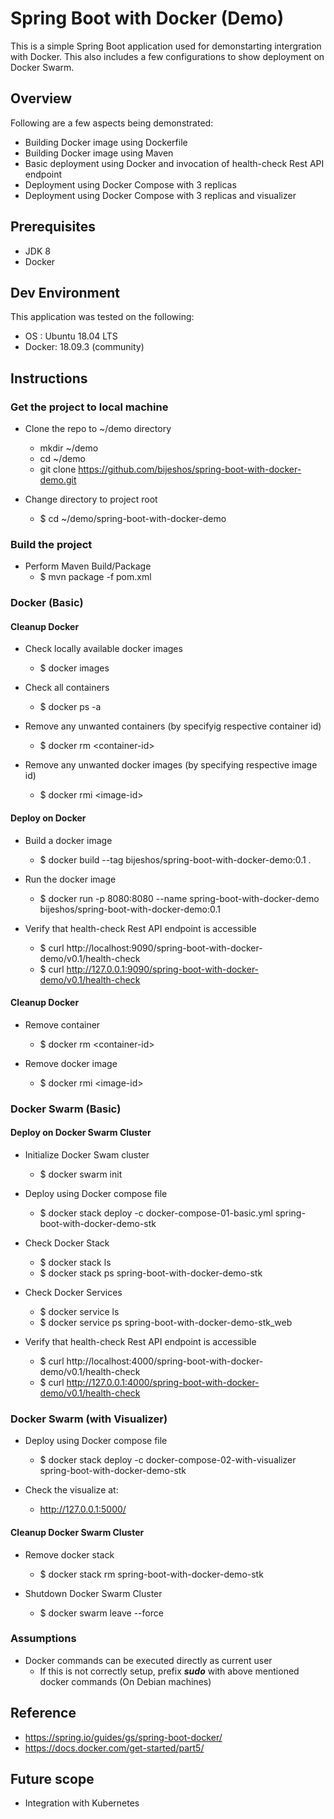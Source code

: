 # Spring Boot with Docker (Demo)

This is a simple Spring Boot application used for demonstarting intergration with Docker. This also includes a few configurations to show deployment on Docker Swarm. 

## Overview

Following are a few aspects being demonstrated:

- Building Docker image using Dockerfile
- Building Docker image using Maven
- Basic deployment using Docker and invocation of health-check Rest API endpoint 
- Deployment using Docker Compose with 3 replicas
- Deployment using Docker Compose with 3 replicas and visualizer

## Prerequisites
- JDK 8
- Docker

## Dev Environment
This application was tested on the following:

- OS : Ubuntu 18.04 LTS
- Docker: 18.09.3 (community)

## Instructions

### Get the project to local machine
- Clone the repo to ~/demo directory
    - mkdir ~/demo
    - cd ~/demo
	 - git clone https://github.com/bijeshos/spring-boot-with-docker-demo.git

- Change directory to project root
	 - $ cd ~/demo/spring-boot-with-docker-demo


### Build the project
- Perform Maven Build/Package
    - $ mvn package -f pom.xml

### Docker (Basic)
#### Cleanup Docker
- Check locally available docker images
	 - $ docker images

- Check all containers
	 - $ docker ps -a

- Remove any unwanted containers (by specifyig respective container id)
	 - $ docker rm \<container-id>

- Remove any unwanted docker images (by specifying respective image id)
	 - $ docker rmi \<image-id>

#### Deploy on Docker
- Build a docker image
	 - $ docker build --tag bijeshos/spring-boot-with-docker-demo:0.1 .

- Run the docker image
	 - $ docker run -p 8080:8080 --name spring-boot-with-docker-demo bijeshos/spring-boot-with-docker-demo:0.1 

- Verify that health-check Rest API endpoint is accessible
	 - $ curl http://localhost:9090/spring-boot-with-docker-demo/v0.1/health-check
	 - $ curl http://127.0.0.1:9090/spring-boot-with-docker-demo/v0.1/health-check

#### Cleanup Docker
- Remove container
	 - $ docker rm \<container-id>

- Remove docker image
	 - $ docker rmi \<image-id>


### Docker Swarm (Basic)

#### Deploy on Docker Swarm Cluster
- Initialize Docker Swam cluster
	 - $ docker swarm init

- Deploy using Docker compose file
	 - $ docker stack deploy -c docker-compose-01-basic.yml spring-boot-with-docker-demo-stk

- Check Docker Stack
	 - $ docker stack ls
	 - $ docker stack ps spring-boot-with-docker-demo-stk

- Check Docker Services
	 - $ docker service ls
	 - $ docker service ps spring-boot-with-docker-demo-stk_web

- Verify that health-check Rest API endpoint is accessible
	 - $ curl http://localhost:4000/spring-boot-with-docker-demo/v0.1/health-check
	 - $ curl http://127.0.0.1:4000/spring-boot-with-docker-demo/v0.1/health-check

### Docker Swarm (with Visualizer)
- Deploy using Docker compose file
	 - $ docker stack deploy -c docker-compose-02-with-visualizer spring-boot-with-docker-demo-stk

- Check the visualize at:
	 - http://127.0.0.1:5000/

#### Cleanup Docker Swarm Cluster
- Remove docker stack
	 - $ docker stack rm spring-boot-with-docker-demo-stk

- Shutdown Docker Swarm Cluster
	 - $ docker swarm leave --force

### Assumptions
- Docker commands can be executed directly as current user
	 - If this is not correctly setup, prefix ***sudo*** with above mentioned docker commands (On Debian machines)

## Reference

- https://spring.io/guides/gs/spring-boot-docker/
- https://docs.docker.com/get-started/part5/


## Future scope
- Integration with Kubernetes



